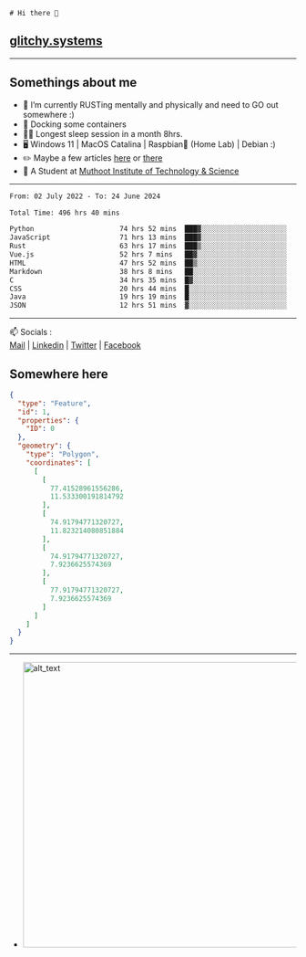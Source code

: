 ```
# Hi there 👋
```
## [glitchy.systems](https://glitchy.systems)
---

## Somethings about me



- 🌱 I’m currently RUSTing mentally and physically and need to GO out somewhere :)
- 🐋 Docking some containers
- 😶‍🌫️ Longest sleep session in a month 8hrs.
- 🖥️ Windows 11 | MacOS Catalina | Raspbian🥧 (Home Lab) | Debian :)
- ✏️ Maybe a few articles [here](https://medium.com/@advaithnarayanan8) or [there](https://medium.com/@advaithnarayanan8)
- 📑 A Student at [Muthoot Institute of Technology & Science](https://mgmits.ac.in/)



---

<!--START_SECTION:waka-->

```txt
From: 02 July 2022 - To: 24 June 2024

Total Time: 496 hrs 40 mins

Python                     74 hrs 52 mins  ███▓░░░░░░░░░░░░░░░░░░░░░   15.08 %
JavaScript                 71 hrs 13 mins  ███▓░░░░░░░░░░░░░░░░░░░░░   14.34 %
Rust                       63 hrs 17 mins  ███▒░░░░░░░░░░░░░░░░░░░░░   12.74 %
Vue.js                     52 hrs 7 mins   ██▓░░░░░░░░░░░░░░░░░░░░░░   10.49 %
HTML                       47 hrs 52 mins  ██▒░░░░░░░░░░░░░░░░░░░░░░   09.64 %
Markdown                   38 hrs 8 mins   ██░░░░░░░░░░░░░░░░░░░░░░░   07.68 %
C                          34 hrs 35 mins  █▓░░░░░░░░░░░░░░░░░░░░░░░   06.96 %
CSS                        20 hrs 44 mins  █░░░░░░░░░░░░░░░░░░░░░░░░   04.18 %
Java                       19 hrs 19 mins  █░░░░░░░░░░░░░░░░░░░░░░░░   03.89 %
JSON                       12 hrs 51 mins  ▓░░░░░░░░░░░░░░░░░░░░░░░░   02.59 %
```

<!--END_SECTION:waka-->

---

📫 Socials :<br>
[Mail](mailto:advaith@glitchy.systems) | [Linkedin](https://www.linkedin.com/in/advaith-narayanan-a72152214/) | [Twitter](https://twitter.com/advaithnarayan) | [Facebook](https://screenmessage.com/qinq)

## Somewhere here

```geojson
{
  "type": "Feature",
  "id": 1,
  "properties": {
    "ID": 0
  },
  "geometry": {
    "type": "Polygon",
    "coordinates": [
      [
        [
          77.41528961556286,
          11.533300191814792
        ],
        [
          74.91794771320727,
          11.823214080851884
        ],
        [
          74.91794771320727,
          7.9236625574369
        ],
        [
          77.91794771320727,
          7.9236625574369
        ]
      ]
    ]
  }
}
```


--- 
- [<img alt="alt_text" width="500px" src="https://valid.x86.fr/cache/banner/xv24bv-6.png" />](https://valid.x86.fr/xv24bv)


